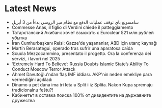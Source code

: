 # Latest News
-  سامسونغ باي توقف عمليات الدفع مع نظام مير الروسي بدءاً من 3 أبريل
-  Commesse Anas, il figlio di Verdini chiede il patteggiamento
-  Татарстанский Акибанк хочет взыскать с Euroclear 521 млн рублей убытка
-  İran Cumhurbaşkanı Reisi: Gazze'de yaşananlar, ABD için utanç kaynağı
-  Martín Berasategui, operado tras sufrir una aparatosa caída
-  Scuola Mezzocammino, presentato il progetto. Ora la conferenza dei servizi, i lavori nel 2025
-  ‘Extremely Hard To Believe’: Russia Doubts Islamic State’s Ability To Conduct Moscow Terror Attack
-  Ahmet Davutoğlu'ndan flaş IMF iddiası. AKP'nin neden emekliye para vermediğini açıkladı
-  Dinamo u pet dana ima tri leta u Split i iz Splita. Nakon Kupa spremaju tradicionalnu feštu?!
-  Кабинетът в оставка поиска 100% от дивидентите на държавните дружества
